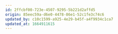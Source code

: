 ```yaml
---
id: 2ffcbf00-723e-4507-9295-5b221d2affd5
origin: 85eec59a-d6e0-4478-86e1-52c1fe3c74c6
updated_by: c10c1599-a925-4e29-b45f-a4f9934c1ca7
updated_at: 1664911615
---
```

